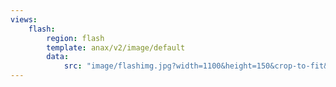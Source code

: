 ```yaml
---
views:
    flash:
        region: flash
        template: anax/v2/image/default
        data:
            src: "image/flashimg.jpg?width=1100&height=150&crop-to-fit&area=0,0,30,0"
---
```

